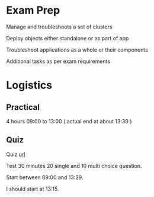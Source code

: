 # Exam Prep

Manage and troubleshoots a set of clusters

Deploy objects either standalone or as part of app

Troubleshoot applications as a whole or their components

Additional tasks as per exam requirements

# Logistics

## Practical
4 hours 09:00 to 13:00 ( actual end at about 13:30 )

## Quiz

Quiz [url](https://quiz.softuni.bg)

Test 30 minutes 20 single and 10 multi choice question.

Start between 09:00 and 13:29.

I should start at 13:15.

